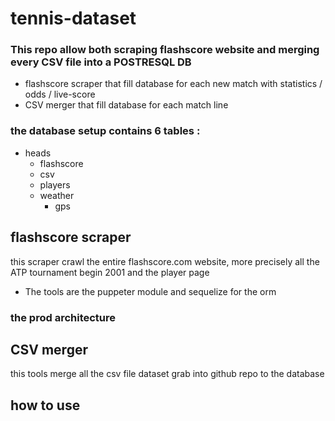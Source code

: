 # tennis-dataset

### This repo allow both scraping flashscore website and merging every CSV file into a POSTRESQL DB

 - flashscore scraper that fill database for each new match with statistics / odds / live-score
 - CSV merger that fill database for each match line
 
### the database setup contains 6 tables :
  - heads
    - flashscore
    - csv
    - players
    - weather
      - gps
      
## flashscore scraper

this scraper crawl the entire flashscore.com website, more precisely all the ATP tournament begin 2001 and the player page

 - The tools are the puppeter module and sequelize for the orm

### the prod architecture


## CSV merger

this tools merge all the csv file dataset grab into github repo to the database


## how to use
